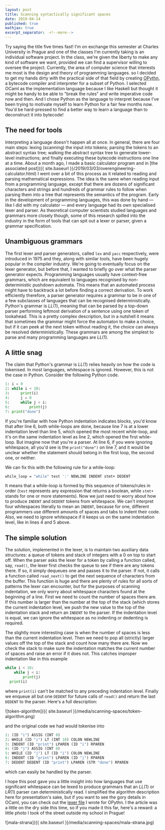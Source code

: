 ```yaml
---
layout: post
title: Scanning syntactically significant spaces
date: 2019-04-14
published: true
mathjax: true
excerpt_separator:  <!--more-->
---
```

Try saying the title five times fast! I'm on exchange this semester at Charles University in Prague and one of the classes I'm currently taking is an individual software project. In the class, we're given the liberty to make any kind of software we want, provided we can find a supervisor willing to oversee the project. Currently, the area of computer science that interests me most is the design and theory of programming languages. so I decided to get my hands dirty with the practical side of that field by creating [OPythn](https://github.com/marcelgoh/opythn), a bytecode compiler and interpreter for a subset of Python. I selected OCaml as the implementation language because I like Haskell but thought it might be handy to be able to "break the rules" and write imperative code now and then. And I chose Python as the language to interpret because I've been trying to motivate myself to learn Python for a fair few months now. You'd be hard-pressed to find a better way to learn a language than to deconstruct it into bytecode!
<!--more-->

## The need for tools

Interpreting a language doesn't happen all at once. In general, there are four main steps: lexing (scanning) the input into tokens; parsing the tokens to an abstract syntax tree; walking the abstract syntax tree to generate lower-level instructions; and finally executing these bytecode instructions one line at a time. About a month ago, I made a basic calculator program and in [the associated post]({{ site.baseurl }}/2019/03/03/overengineering-calculator.html) I went over a bit of this process as it related to reading and parsing mathematical expressions. The idea is the same when reading input from a programming language, except that there are dozens of significant characters and strings and hundreds of grammar rules to follow when parsing them into a tree that represents the semantics of the program. Early in the development of programming languages, this was done by hand &mdash; like I did with my calculator &mdash; and every language had its own specialised lexer and parser. As theoretical computer scientists studied languages and grammars more closely though, some of this research spilled into the industry in the form of tools that can spit out a lexer or parser, given a grammar specification.

## Unambiguous grammars

The first lexer and parser generators, called `lex` and `yacc` respectively, were introduced in 1975 and they, along with similar tools, have been hugely popular in the compiler industry. We're going to eventually focus on the lexer generator, but before that, I wanted to briefly go over what the parser generator expects. Programming languages usually have context-free grammars, which are equivalent to languages recognised by non-deterministic pushdown automata. This means that an automated process might have to backtrack a lot before finding a correct derivation. To work efficiently therefore, a parser generator requires a grammar to be in one of a few subclasses of languages that can be recognised deterministically. Python's grammar is $LL(1)$, meaning that can be parsed by a top-down parser performing leftmost derivation of a sentence using one token of lookahead. This is a pretty complex description, but in a nutshell it means that sometimes the grammar might force the automaton to make a choice, but if it can peek at the next token without reading it, the choice can always be resolved deterministically. These grammars are among the simplest to parse and many programming languages are $LL(1)$.

## A little snag

The claim that Python's grammar is $LL(1)$ relies heavily on how the code is tokenised. In most languages, whitespace is ignored. However, this is not the case in Python. Consider the following Python code.

```python
1: i = 0
2: while i < 10:
3:     print(i)
4:     j = 0
5:     while j < i:
6:         print(j)
7: print("done")
```

If you're familiar with how Python indentation indicates blocks, you'd know that after line 6, both while-loops are done, because line 7 is at a lower indentation level than line 5, which opened the most recent while-loop, and it's on the same indentation level as line 2, which opened the first while-loop. But imagine now that you're a parser. At line 6, if you were ignoring whitespace, all you'd see is the `print("done")` on line 7, and it would be unclear whether the statement should belong in the first loop, the second one, or neither. 

We can fix this with the following rule for a while-loop:

```ocaml
while_loop = "while" test ':' NEWLINE INDENT stmt+ DEDENT
```

It means that a while-loop is formed by this sequence of tokens/rules in order (`test` represents any expression that returns a boolean, while `stmt+` stands for one or more statements). Now we just need to worry about how to produce `INDENT` and `DEDENT` tokens from whitespace. We can't interpret four whitespaces literally to mean an `INDENT`, because for one, different programmers use different amounts of spaces and tabs to indent their code. Also, we need to ignore whitespace if it keeps us on the same indentation level, like in lines 4 and 5 above.

## The simple solution

The solution, implemented in the lexer, is to maintain two auxiliary data structures: a queue of tokens and stack of integers with a $0$ on top to start off. When the parser asks the lexer for a token by calling a function called, say, `read()`, the lexer first checks the queue to see if there are any tokens there. If so, it simply dequeues one and passes it to the parser. If not, it calls a function called `read_next()` to get the next sequence of characters from the buffer. This function is huge and there are plenty of rules for all sorts of patterns the lexer can encounter, but for the purposes of scanning indentation, we only worry about whitespace characters found at the beginning of a line. First we need to count the number of spaces there are. If this number is larger than the number at the top of the stack (which stores the current indentation level, we push the new value to the top of the indentation stack and return an `INDENT` to the parser. If the indentation level is equal, we can ignore the whitespace as no indenting or dedenting is required.  

The slightly more interesting case is when the number of spaces is less than the current indentation level. Then we need to pop all (strictly) larger values off the top of the stack and count how many there are. Now we check the stack to make sure the indentation matches the current number of spaces and raise an error if it does not. This catches improper indentation like in this example

```python
while i < 10:
    while j < i:
        print(j)
  print(i)
```

where `print(i)` can't be matched to any preceding indentation level. Finally we enqueue all but one `DEDENT` for future calls of `read()` and return the last `DEDENT` to the parser. Here's a full description:

![token-algorithm]({{ site.baseurl }}/media/scanning-spaces/token-algorithm.png)

and the original code we had would tokenise into

```ocaml
1: (ID "i") ASSIG (INT 0)
2: WHILE (ID "i") LT (INT 10) COLON NEWLINE
3: INDENT (ID "print") LPAREN (ID "i") RPAREN
4: (ID "j") ASSIG (INT 0)
5: WHILE (ID "j") LT (ID "i") COLON NEWLINE
6: INDENT (ID "print") LPAREN (ID "j") RPAREN
7: DEDENT DEDENT (ID "print") LPAREN (STR "done") RPAREN
```

which can easily be handled by the parser.  

I hope this post gave you a little insight into how languages that use significant whitespace can be lexed to produce grammars that an $LL(1)$ or $LR(1)$ parser can deterministically read. I simplified the algorithm description here for presentation's sake, but if you want to see the gory details in OCaml, you can check out the [lexer file](https://github.com/marcelgoh/opythn/blob/master/src/lexer.mll) I wrote for OPythn. I the article was a little on the dry side this time, so if you made it this far, here's a reward: a little photo I took of the street outside my school in Prague!

![mala-strana]({{ site.baseurl }}/media/scanning-spaces/mala-strana.jpg)